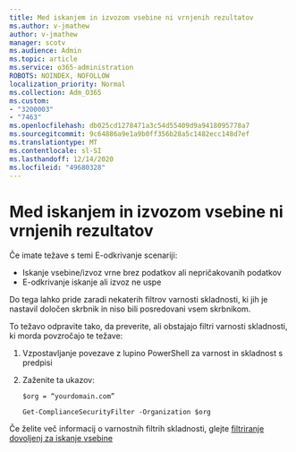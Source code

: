 ```yaml
---
title: Med iskanjem in izvozom vsebine ni vrnjenih rezultatov
ms.author: v-jmathew
author: v-jmathew
manager: scotv
ms.audience: Admin
ms.topic: article
ms.service: o365-administration
ROBOTS: NOINDEX, NOFOLLOW
localization_priority: Normal
ms.collection: Adm_O365
ms.custom:
- "3200003"
- "7463"
ms.openlocfilehash: db025cd1278471a3c54d55409d9a9418095778a7
ms.sourcegitcommit: 9c64886a9e1a9b0ff356b28a5c1482ecc148d7ef
ms.translationtype: MT
ms.contentlocale: sl-SI
ms.lasthandoff: 12/14/2020
ms.locfileid: "49680328"
---
```

# <a name="no-results-returned-during-content-searchexport"></a>Med iskanjem in izvozom vsebine ni vrnjenih rezultatov

Če imate težave s temi E-odkrivanje scenariji:

- Iskanje vsebine/izvoz vrne brez podatkov ali nepričakovanih podatkov
- E-odkrivanje iskanje ali izvoz ne uspe

Do tega lahko pride zaradi nekaterih filtrov varnosti skladnosti, ki jih je nastavil določen skrbnik in niso bili posredovani vsem skrbnikom.

To težavo odpravite tako, da preverite, ali obstajajo filtri varnosti skladnosti, ki morda povzročajo te težave:

1. Vzpostavljanje povezave z lupino PowerShell za varnost in skladnost s predpisi
2. Zaženite ta ukazov:

    `$org = “yourdomain.com”`

    `Get-ComplianceSecurityFilter -Organization $org`

Če želite več informacij o varnostnih filtrih skladnosti, glejte [filtriranje dovoljenj za iskanje vsebine](https://docs.microsoft.com/microsoft-365/compliance/permissions-filtering-for-content-search)
